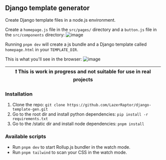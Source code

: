 ## Django template generator

Create Django template files in a node.js environment.

Create a `homepage.js` file in the `src/pages/` directory and a `button.js` file in the `src/components` directory:
![image](https://github.com/LazerRaptor/django-template-gen/assets/45490518/f52ff9dd-4d97-4f63-9a85-54001cc3aba9)

Running `pnpm dev` will create a js bundle and a Django template called `homepage.html` in your `TEMPLATE_DIR`.

This is what you'll see in the browser:
![image](https://github.com/LazerRaptor/django-template-gen/assets/45490518/4b7dab0a-9202-430d-b82b-590f2d9d28de)

| :exclamation:  This is work in progress and not suitable for use in real projects  |
|------------------------------------------------------------------------------------|

### Installation
1. Clone the repo: `git clone https://github.com/LazerRaptor/django-template-gen.git` 
2. Go to the root dir and install python dependencies: `pip install -r requirements.txt`
3. Go to the /static dir and install node dependencies: `pnpm install`


### Available scripts
- Run `pnpm dev` to start Rollup.js bundler in the watch mode.
- Run `pnpm tailwind` to scan your CSS in the watch mode.
